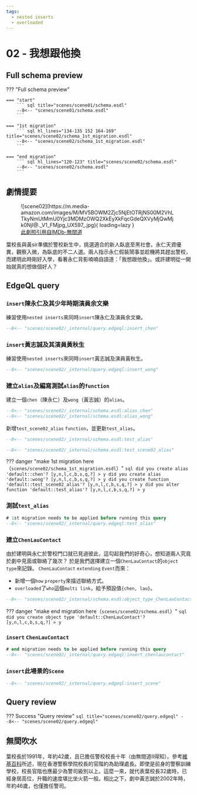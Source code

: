 ```yaml
---
tags:
  - nested inserts
  - overloaded
---
```


# 02 - 我想跟他換

## Full schema preview
??? "Full schema preview"

    === "start"
        ``` sql title="scenes/scene01/schema.esdl"
        --8<-- "scenes/scene01/schema.esdl"
        ```

    === "1st migration" 
        ``` sql hl_lines="134-135 152 164-169" title="scenes/scene02/schema_1st_migration.esdl"
        --8<-- "scenes/scene02/schema_1st_migration.esdl"
        ```

    === "end migration" 
        ``` sql hl_lines="120-123" title="scenes/scene02/schema.esdl"
        --8<-- "scenes/scene02/schema.esdl"
        ```
## 劇情提要
<figure markdown>
![scene02](https://m.media-amazon.com/images/M/MV5BOWM2Zjc5NjEtOTRjNS00M2VhLTkyNmUtMmU0Yjc3MDMzOWQ2XkEyXkFqcGdeQXVyMjQwMjk0NjI@._V1_FMjpg_UX597_.jpg){ loading=lazy }
  <figcaption><a href="https://www.imdb.com/title/tt0338564/mediaindex">此劇照引用自IMDb-無間道</a></figcaption>
</figure>

葉校長與黃sir準備於警校新生中，挑選適合的新人臥底至黑社會。永仁天資優異，觀察入微，為臥底的不二人選。兩人指示永仁假裝鬧事並趁機將其趕出警校，而建明此時剛好入學，看著永仁背影喃喃自語道：「我想跟他換」。或許建明從一開始就真的想做個好人？


## EdgeQL query
### `insert`陳永仁及其少年時期演員余文樂
練習使用`nested inserts`來同時`insert`陳永仁及演員余文樂。
``` sql title="scenes/scene02/query.edgeql"
--8<-- "scenes/scene02/_internal/query.edgeql:insert_chen"
```

### `insert`黃志誠及其演員黃秋生
練習使用`nested inserts`來同時`insert`黃志誠及演員黃秋生。
``` sql title="scenes/scene02/query.edgeql"
--8<-- "scenes/scene02/_internal/query.edgeql:insert_wong"
```

### 建立`alias`及編寫測試`alias`的`function` 
建立一個`chen`（陳永仁）及`wong`（黃志誠）的`alias`。
``` sql title="scenes/scene02/schema_1st_migration.esdl"
--8<-- "scenes/scene02/_internal/schema.esdl:alias_chen"
--8<-- "scenes/scene02/_internal/schema.esdl:alias_wong"
```
新增`test_scene02_alias` `function`，並更新`test_alias`。
``` sql title="scenes/scene02/schema_1st_migration.esdl"
--8<-- "scenes/scene02/_internal/schema.esdl:test_alias"

--8<-- "scenes/scene02/_internal/schema.esdl:test_scene02_alias"
```
??? danger "make 1st migration here（`scenes/scene02/schema_1st_migration.esdl`）"
    ``` sql
    did you create alias 'default::chen'? [y,n,l,c,b,s,q,?]
    > y
    did you create alias 'default::wong'? [y,n,l,c,b,s,q,?]
    > y
    did you create function 'default::test_scene02_alias'? [y,n,l,c,b,s,q,?]
    > y
    did you alter function 'default::test_alias'? [y,n,l,c,b,s,q,?]
    > y
    ```

### 測試`test_alias`
``` sql title="scenes/scene02/query.edgeql"
# 1st migration needs to be applied before running this query
--8<-- "scenes/scene02/_internal/query.edgeql:test_alias"
```

### 建立`ChenLauContact`
由於建明與永仁於警校門口就已見過彼此，這勾起我們的好奇心，想知道兩人究竟於劇中見面或聯絡了幾次？
於是我們選擇建立一個`ChenLauContact`的`object type`來記錄。
`ChenLauContact` `extending` `Event`而來：

* 新增一個`how` `property`來描述聯絡方式。
* `overloaded`了`who`這個`multi link`，給予預設值`{chen, lau}`。

``` sql title="scenes/scene02/schema.esdl"
--8<-- "scenes/scene02/_internal/schema.esdl:object_type_ChenLauContact"
```
??? danger "make end migration here（`scenes/scene02/schema.esdl`）"
    ``` sql
    did you create object type 'default::ChenLauContact'? [y,n,l,c,b,s,q,?]
    > y
    ```

### `insert` `ChenLauContact`
``` sql title="scenes/scene02/query.edgeql"
# end migration needs to be applied before running this query
--8<-- "scenes/scene02/_internal/query.edgeql:insert_chenlaucontact"
```

### `insert`此場景的`Scene`

``` sql title="scenes/scene02/query.edgeql"
--8<-- "scenes/scene02/_internal/query.edgeql:insert_scene"
```

## Query review
??? Success "Query review"
    ``` sql title="scenes/scene02/query.edgeql"
    --8<-- "scenes/scene02/query.edgeql"
    ```

## 無間吹水
葉校長於1991年，年約42歲，且已擔任警校校長十年（由無間道Ⅱ得知）。參考[維基百科](https://zh.wikipedia.org/wiki/%E9%A6%99%E6%B8%AF%E8%AD%A6%E5%AF%9F%E5%AD%B8%E9%99%A2)所述，現在香港警察學院校長的官階約為助理處長。即使是前身的警察訓練學校，校長官階也應最少為警司級別以上。這麼一來，就代表葉校長32歲時，已經身居高位，升職的速度堪比坐火箭一般。相比之下，劇中黃志誠於2002年時，年約46歲，也僅擔任警司。